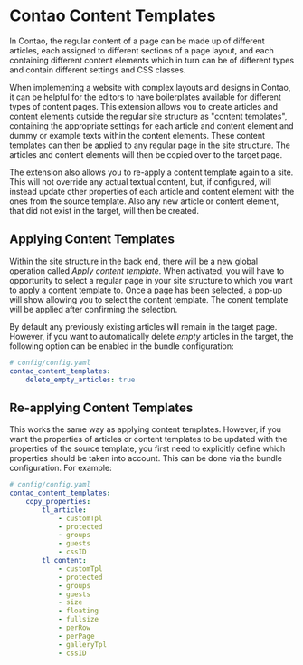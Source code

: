 Contao Content Templates
========================

In Contao, the regular content of a page can be made up of different articles, each assigned to different sections of a page layout, and each containing different content elements which in turn can be of different types and contain different settings and CSS classes.

When implementing a website with complex layouts and designs in Contao, it can be helpful for the editors to have boilerplates available for different types of content pages. This extension allows you to create articles and content elements outside the regular site structure as "content templates", containing the appropriate settings for each article and content element and dummy or example texts within the content elements. These content templates can then be applied to any regular page in the site structure. The articles and content elements will then be copied over to the target page.

The extension also allows you to re-apply a content template again to a site. This will not override any actual textual content, but, if configured, will instead update other properties of each article and content element with the ones from the source template. Also any new article or content element, that did not exist in the target, will then be created.

## Applying Content Templates

Within the site structure in the back end, there will be a new global operation called _Apply content template_. When activated, you will have to opportunity to select a regular page in your site structure to which you want to apply a content template to. Once a page has been selected, a pop-up will show allowing you to select the content template. The conent template will be applied after confirming the selection.

By default any previously existing articles will remain in the target page. However, if you want to automatically delete _empty_ articles in the target, the following option can be enabled in the bundle configuration:

```yaml
# config/config.yaml
contao_content_templates:
    delete_empty_articles: true
```

## Re-applying Content Templates

This works the same way as applying content templates. However, if you want the properties of articles or content templates to be updated with the properties of the source template, you first need to explicitly define which properties should be taken into account. This can be done via the bundle configuration. For example:

```yaml
# config/config.yaml
contao_content_templates:
    copy_properties:
        tl_article:
            - customTpl
            - protected
            - groups
            - guests
            - cssID
        tl_content:
            - customTpl
            - protected
            - groups
            - guests
            - size
            - floating
            - fullsize
            - perRow
            - perPage
            - galleryTpl
            - cssID
```
